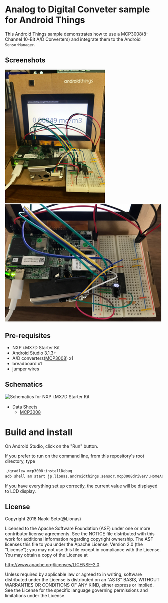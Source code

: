 Analog to Digital Conveter sample for Android Things
============================================

This Android Things sample demonstrates how to use a MCP3008(8-Channel 10-Bit A/D Converters) 
and integrate them to the Android `SensorManager`.

Screenshots
-----------

<img src="images/things_top.jpg" width="320px"> <img src="images/things_board.jpg" width="500px">

Pre-requisites
--------------

- NXP i.MX7D Starter Kit
- Android Studio 3.1.3+
- A/D converters([MCP3008][MCP3008]) x1
- breadboard x1
- jumper wires

Schematics
----------

![Schematics for NXP i.MX7D Starter Kit](images/mcp3008_scheme.png)

- Data Sheets
  - [MCP3008][data-sheet-MCP3008]

Build and install
=================

On Android Studio, click on the "Run" button.

If you prefer to run on the command line, from this repository's root directory, type

```bash
./gradlew mcp3008:installDebug
adb shell am start jp.lionas.androidthings.sensor.mcp3008driver/.HomeActivity
```

If you have everything set up correctly, the current value will be displayed to LCD display.

License
-------

Copyright 2018 Naoki Seto(@Lionas)

Licensed to the Apache Software Foundation (ASF) under one or more contributor
license agreements.  See the NOTICE file distributed with this work for
additional information regarding copyright ownership.  The ASF licenses this
file to you under the Apache License, Version 2.0 (the "License"); you may not
use this file except in compliance with the License.  You may obtain a copy of
the License at

  http://www.apache.org/licenses/LICENSE-2.0

Unless required by applicable law or agreed to in writing, software
distributed under the License is distributed on an "AS IS" BASIS, WITHOUT
WARRANTIES OR CONDITIONS OF ANY KIND, either express or implied.  See the
License for the specific language governing permissions and limitations under
the License.

[MCP3008]: https://www.digikey.jp/product-detail/ja/microchip-technology/MCP3008-I-P/MCP3008-I-P-ND/319422
[data-sheet-MCP3008]: http://ww1.microchip.com/downloads/en/DeviceDoc/21295d.pdf
